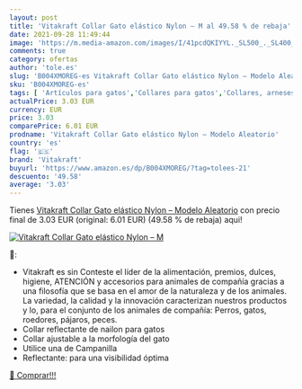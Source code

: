 ```yaml
---
layout: post
title: 'Vitakraft Collar Gato elástico Nylon – M al 49.58 % de rebaja'
date: 2021-09-28 11:49:44
image: 'https://m.media-amazon.com/images/I/41pcdQKIYYL._SL500_._SL400_.jpg'
comments: true
category: ofertas
author: 'tole.es'
slug: 'B004XMOREG-es Vitakraft Collar Gato elástico Nylon – Modelo Aleatorio'
sku: 'B004XMOREG-es'
tags: [ 'Artículos para gatos','Collares para gatos','Collares, arneses y correas para gatos','Productos para mascotas','collar','vitakraft', ]
actualPrice: 3.03 EUR
currency: EUR
price: 3.03
comparePrice: 6.01 EUR
prodname: 'Vitakraft Collar Gato elástico Nylon – Modelo Aleatorio'
country: 'es'
flag: '🇪🇸'
brand: 'Vitakraft'
buyurl: 'https://www.amazon.es/dp/B004XMOREG/?tag=tolees-21'
descuento: '49.58'
average: '3.03'
---
```


Tienes [Vitakraft Collar Gato elástico Nylon – Modelo Aleatorio](https://www.amazon.es/dp/B004XMOREG/?tag=tolees-21) con precio final de  3.03 EUR (original: 6.01 EUR) (49.58 %  de rebaja) aqui!

[![Vitakraft Collar Gato elástico Nylon – M](https://m.media-amazon.com/images/I/41pcdQKIYYL._SL500_._SL400_.jpg)](https://www.amazon.es/dp/B004XMOREG/?tag=tolees-21)

🔎:

- Vitakraft es sin Conteste el líder de la alimentación, premios, dulces, higiene, ATENCIÓN y accesorios para animales de compañía gracias a una filosofía que se basa en el amor de la naturaleza y de los animales. La variedad, la calidad y la innovación caracterizan nuestros productos y lo, para el conjunto de los animales de compañía: Perros, gatos, roedores, pájaros, peces.
- Collar reflectante de nailon para gatos
- Collar ajustable a la morfología del gato
- Utilice una de Campanilla
- Reflectante: para una visibilidad óptima

[🛒 Comprar!!!](https://www.amazon.es/dp/B004XMOREG/?tag=tolees-21)

